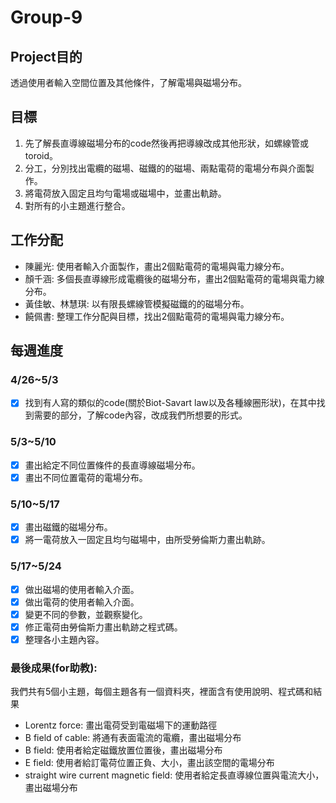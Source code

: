 # Group-9

## Project目的
透過使用者輸入空間位置及其他條件，了解電場與磁場分布。

## 目標
1. 先了解長直導線磁場分布的code然後再把導線改成其他形狀，如螺線管或toroid。
2. 分工，分別找出電纜的磁場、磁鐵的的磁場、兩點電荷的電場分布與介面製作。
3. 將電荷放入固定且均勻電場或磁場中，並畫出軌跡。
4. 對所有的小主題進行整合。

## 工作分配
- 陳麗光: 使用者輸入介面製作，畫出2個點電荷的電場與電力線分布。
- 顏千涵: 多個長直導線形成電纜後的磁場分布，畫出2個點電荷的電場與電力線分布。
- 黃佳敏、林慧琪: 以有限長螺線管模擬磁鐵的的磁場分布。
- 饒佩書: 整理工作分配與目標，找出2個點電荷的電場與電力線分布。

## 每週進度 
### 4/26~5/3
- [x] 找到有人寫的類似的code(關於Biot-Savart law以及各種線圈形狀)，在其中找到需要的部分，了解code內容，改成我們所想要的形式。

### 5/3~5/10
- [x] 畫出給定不同位置條件的長直導線磁場分布。
- [x] 畫出不同位置電荷的電場分布。

### 5/10~5/17
- [X] 畫出磁鐵的磁場分布。
- [X] 將一電荷放入一固定且均勻磁場中，由所受勞倫斯力畫出軌跡。

### 5/17~5/24
- [X] 做出磁場的使用者輸入介面。
- [X] 做出電荷的使用者輸入介面。
- [X] 變更不同的參數，並觀察變化。
- [X] 修正電荷由勞倫斯力畫出軌跡之程式碼。
- [X] 整理各小主題內容。

### 最後成果(for助教):
我們共有5個小主題，每個主題各有一個資料夾，裡面含有使用說明、程式碼和結果
- Lorentz force: 畫出電荷受到電磁場下的運動路徑
- B field of cable: 將通有表面電流的電纜，畫出磁場分布
- B field: 使用者給定磁鐵放置位置後，畫出磁場分布
- E field: 使用者給訂電荷位置正負、大小，畫出該空間的電場分布
- straight wire current magnetic field: 使用者給定長直導線位置與電流大小，畫出磁場分布

